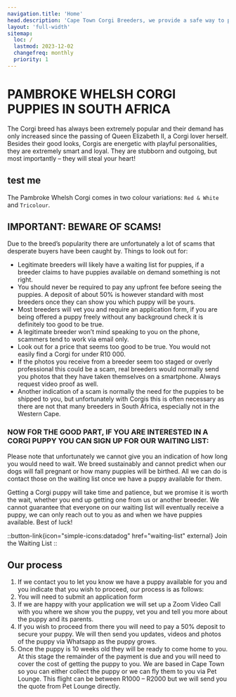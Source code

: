 ```yaml
---
navigation.title: 'Home'
head.description: 'Cape Town Corgi Breeders, we provide a safe way to purchase a Corgi without having to put your puppy on 24 hours drive or flights across the country'
layout: 'full-width'
sitemap:
  loc: /
  lastmod: 2023-12-02
  changefreq: monthly
  priority: 1
---
```


# PAMBROKE WHELSH CORGI PUPPIES IN SOUTH AFRICA

The Corgi breed has always been extremely popular and their demand has only increased since the passing of Queen Elizabeth II, a Corgi lover herself. Besides their good looks, Corgis are energetic with playful personalities, they are extremely smart and loyal. They are stubborn and outgoing, but most importantly – they will steal your heart!

## test me



The Pambroke Whelsh Corgi comes in two colour variations: `Red & White` and `Tricolour`.




## IMPORTANT: BEWARE OF SCAMS! 
Due to the breed’s popularity there are unfortunately a lot of scams that desperate buyers have been caught by. Things to look out for:
 - Legitimate breeders will likely have a waiting list for puppies, if a breeder claims to have puppies available on demand something is not right. 
- You should never be required to pay any upfront fee before seeing the puppies. A deposit of about 50% is however standard with most breeders once they can show you which puppy will be yours.
- Most breeders will vet you and require an application form, if you are being offered a puppy freely without any background check it is definitely too good to be true. 
- A legitimate breeder won’t mind speaking to you on the phone, scammers tend to work via email only. 
- Look out for a price that seems too good to be true. You would not easily find a Corgi for under R10 000. 
- If the photos you receive from a breeder seem too staged or overly professional this could be a scam, real breeders would normally send you photos that they have taken themselves on a smartphone. Always request video proof as well. 
- Another indication of a scam is normally the need for the puppies to be shipped to you, but unfortunately with Corgis this is often necessary as there are not that many breeders in South Africa, especially not in the Western Cape. 


### NOW FOR THE GOOD PART, IF YOU ARE INTERESTED IN A CORGI PUPPY YOU CAN SIGN UP FOR OUR WAITING LIST:

Please note that unfortunately we cannot give you an indication of how long you would need to wait. We breed sustainably and cannot predict when our dogs will fall pregnant or how many puppies will be birthed. All we can do is contact those on the waiting list once we have a puppy available for them. 

Getting a Corgi puppy will take time and patience, but we promise it is worth the wait, whether you end up getting one from us or another breeder. 
We cannot guarantee that everyone on our waiting list will eventually receive a puppy, we can only reach out to you as and when we have puppies available. Best of luck!



::button-link{icon="simple-icons:datadog" href="waiting-list" external}
Join the Waiting List
::

## Our process

1. If we contact you to let you know we have a puppy available for you and  you indicate that you wish to proceed, our process is as follows:
2. You will need to submit an application form
3. If we are happy with your application we will set up a Zoom Video Call with you where we show you the puppy, vet you and tell you more about the puppy and its parents.
4. If you wish to proceed from there you will need to pay a 50% deposit to secure your puppy. 
We will then send you updates, videos and photos of the puppy via Whatsapp as the puppy grows. 
5. Once the puppy is 10 weeks old they will be ready to come home to you. At this stage the remainder of the payment is due and you will need to cover the cost of getting the puppy to you. We are based in Cape Town so you can either collect the puppy or we can fly them to you via Pet Lounge. This flight can be between R1000 – R2000 but we will send you the quote from Pet Lounge directly. 
